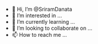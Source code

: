 - 👋 Hi, I’m @SriramDanata
- 👀 I’m interested in ...
- 🌱 I’m currently learning ...
- 💞️ I’m looking to collaborate on ...
- 📫 How to reach me ...

<!---
SriramDanata/SriramDanata is a ✨ special ✨ repository because its `README.md` (this file) appears on your GitHub profile.
You can click the Preview link to take a look at your changes.
--->
